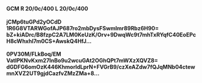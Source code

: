 #### GCM R 20/0c/400 L 20/0c/400
**jCMp6tuGPd2yOCdD**<br/>**1R6G8VTARWGofAJP687ro2mbDysFSwmlmr89Rbz6H90=**<br/>**bZ+kiADrc/B8fzpC2A7LM0KeUzK/Orv+9DwqWc9t7mhTxRYqfC40EoEPcH8cWhxhl7m0CS+AwskQ4HfJ...**<br/><br/>
**0PV30M/FLkBoq/EM**<br/>**VatlPKNvKxm27InBo9u2wcuGAt2OGhQPt7mWXzXQVZ8=**<br/>**dGDFG6omOzK446KhmorIdLprN+FVGrB9/czXeAZdw7fQJqMNb04ctewmnXVZ2UT9gjdCazfvZMzZMa+8...**